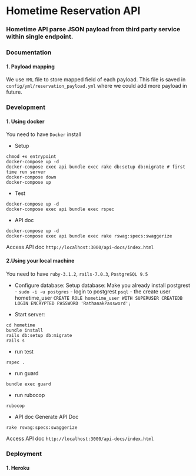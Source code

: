 # Hometime Reservation API

### Hometime API parse JSON payload from third party service within single endpoint.

### Documentation

#### 1. Payload mapping

We use `YML` file to store mapped field of each payload. This file is saved in `config/yml/reservation_payload.yml` where we could add more payload in future.


### Development
#### 1. Using docker

You need to have `Docker` install

- Setup
```
chmod +x entrypoint
docker-compose up -d
docker-compose exec api bundle exec rake db:setup db:migrate # first time run server
docker-compose down
docker-compose up
```

- Test
```
docker-compose up -d
docker-compose exec api bundle exec rspec
```

- API doc
```
docker-compose up -d
docker-compose exec api bundle exec rake rswag:specs:swaggerize
```
Access API doc
`http://localhost:3000/api-docs/index.html`


#### 2.Using your local machine
You need to have `ruby-3.1.2`,  `rails-7.0.3`, `PostgreSQL 9.5`

- Configure database:
Setup database: Make you already install postgrest - `sudo -i -u postgres` - login to postgrest `psql` - the create user hometime_user
`CREATE ROLE hometime_user WITH SUPERUSER CREATEDB LOGIN ENCRYPTED PASSWORD 'RathanakPassword';`

- Start server:
```
cd hometime
bundle install
rails db:setup db:migrate
rails s
```

- run test
```
rspec .
```

- run guard
```
bundle exec guard
```

- run rubocop
```
rubocop
```

- API doc
Generate API Doc
```sh
rake rswag:specs:swaggerize
```

Access API doc
`http://localhost:3000/api-docs/index.html`

### Deployment

#### 1. Heroku

